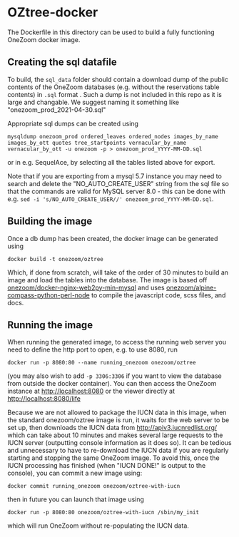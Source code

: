 # OZtree-docker

The Dockerfile in this directory can be used to build a fully functioning OneZoom docker image.

## Creating the sql datafile

To build, the `sql_data` folder should contain a download dump of the public contents of the OneZoom
databases (e.g. without the reservations table contents) in `.sql` format . Such a dump
is not included in this repo as it is large and changable. We suggest naming it something like
"onezoom_prod_2021-04-30.sql"

Appropriate sql dumps can be created using 

```
mysqldump onezoom_prod ordered_leaves ordered_nodes images_by_name images_by_ott quotes tree_startpoints vernacular_by_name vernacular_by_ott -u onezoom -p > onezoom_prod_YYYY-MM-DD.sql
```

or in e.g. SequelAce, by selecting all the tables listed above for export.

Note that if you are exporting
from a mysql 5.7 instance you may need to search and delete the "NO_AUTO_CREATE_USER" string from the sql file
so that the commands are valid for MySQL server 8.0 - this can be done with e.g.
`sed -i 's/NO_AUTO_CREATE_USER//' onezoom_prod_YYYY-MM-DD.sql`.

## Building the image

Once a db dump has been created, the docker image can be generated using 

```
docker build -t onezoom/oztree
```

Which, if done from scratch, will take of the order of 30 minutes to build an image and
load the tables into the database. The image is based off
[onezoom/docker-nginx-web2py-min-mysql](https://hub.docker.com/repository/docker/onezoom/docker-nginx-web2py-min-mysql)
and uses [onezoom/alpine-compass-python-perl-node](https://hub.docker.com/repository/docker/onezoom/alpine-compass-python-perl-node)
to compile the javascript code, scss files, and docs.

## Running the image

When running the generated image, to access the running web server you need to define the http
port to open, e.g. to use 8080, run 

```
docker run -p 8080:80 --name running_onezoom onezoom/oztree
```

(you may also wish to add `-p 3306:3306` if you want to view the database from outside the
docker container). You can then access the OneZoom instance at
[http://localhost:8080](http://localhost:8080) or the
viewer directly at [http://localhost:8080/life](http://localhost:8080/life)

Because we are not allowed to package the IUCN data in this image, when the standard
onezoom/oztree image is run, it waits for the web server to be set up, then downloads the
IUCN data from http://apiv3.iucnredlist.org/ which can take about 10 minutes and makes
several large requests to the IUCN server (outputting console information as it does so).
It can be tedious and unnecessary to have to re-download the IUCN data if you are regularly
starting and stopping the same OneZoom image. To avoid this, once the IUCN processing has
finished (when "IUCN DONE!" is output to the console), you can commit a new image using:

```
docker commit running_onezoom onezoom/oztree-with-iucn
```

then in future you can launch that image using

```
docker run -p 8080:80 onezoom/oztree-with-iucn /sbin/my_init
```

which will run OneZoom without re-populating the IUCN data.


